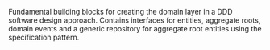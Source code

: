Fundamental building blocks for creating the domain layer in a DDD software design approach. Contains
interfaces for entities, aggregate roots, domain events and a generic repository for aggregate root
entities using the specification pattern.
